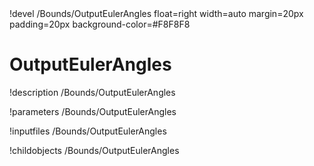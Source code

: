 <!-- MOOSE Object Documentation Stub: Remove this when content is added. -->!devel /Bounds/OutputEulerAngles float=right width=auto margin=20px padding=20px background-color=#F8F8F8


# OutputEulerAngles
!description /Bounds/OutputEulerAngles

!parameters /Bounds/OutputEulerAngles

!inputfiles /Bounds/OutputEulerAngles

!childobjects /Bounds/OutputEulerAngles

